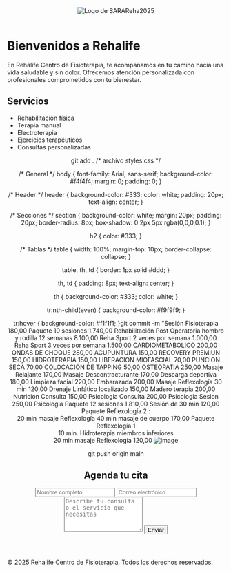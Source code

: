 <!DOCTYPE html>
<html lang="es">
<head>
    <meta charset="UTF-8">
    <meta name="viewport" content="width=device-width, initial-scale=1.0">
    <title>SARAReha2025</title>
    <link rel="stylesheet" href="css/styles.css"> <!-- Si tienes un archivo de estilo CSS -->
</head>
<body>
    <header>
        <img src="Descarga/rehalife_logo.png" alt="Logo de SARAReha2025" class="logo">
    </header>    <h1>Bienvenidos a Rehalife</h1>
    <p>En Rehalife Centro de Fisioterapia, te acompañamos en tu camino hacia una vida saludable y sin dolor. Ofrecemos atención personalizada con profesionales comprometidos con tu bienestar.</p>
  </section>  <section id="servicios">
    <h2>Servicios</h2>
    <ul>
      <li>Rehabilitación física</li>
      <li>Terapia manual</li>
      <li>Electroterapia</li>
      <li>Ejercicios terapéuticos</li>
      <li>Consultas personalizadas</li>
    </ul>
  </section>  <section id="contacto">
    <!DOCTYPE html>
<html lang="es">
<head>
    <meta charset="UTF-8">
    <meta name="viewport" content="width=device-width, initial-scale=1.0">
<!DOCTYPE html>
<html lang="es">
<head>
    <meta charset="UTF-8">
    <meta name="viewport" content="width=device-width, initial-scale=1.0">
    <title>Lista de Precios - Rehalife Bolivia</title>
    <link rel="stylesheet" href="css/styles.css"> <!-- Archivo CSS para estilos -->
</head>
<body>
    <header>
       git add .
        /* archivo styles.css */

/* General */
body {
    font-family: Arial, sans-serif;
    background-color: #f4f4f4;
    margin: 0;
    padding: 0;
}

/* Header */
header {
    background-color: #333;
    color: white;
    padding: 20px;
    text-align: center;
}

/* Secciones */
section {
    background-color: white;
    margin: 20px;
    padding: 20px;
    border-radius: 8px;
    box-shadow: 0 2px 5px rgba(0,0,0,0.1);
}

h2 {
    color: #333;
}

/* Tablas */
table {
    width: 100%;
    margin-top: 10px;
    border-collapse: collapse;
}

table, th, td {
    border: 1px solid #ddd;
}

th, td {
    padding: 8px;
    text-align: center;
}

th {
    background-color: #333;
    color: white;
}

tr:nth-child(even) {
    background-color: #f9f9f9;
}

tr:hover {
    background-color: #f1f1f1;
}git commit -m "Sesión 	 Fisioterapia 180,00 
Paquete 10 sesiones 	 1.740,00 
Rehabilitación Post Operatoria hombro y rodilla 12 semanas	 8.100,00 
Reha Sport 2 veces por semana	 1.000,00 
Reha Sport 3 veces por semana	 1.500,00 
CARDIOMETABOLICO	 200,00 
ONDAS DE CHOQUE	 280,00 
ACUPUNTURA	 150,00 
RECOVERY PREMIUN	 150,00 
HIDROTERAPIA	 150,00 
LIBERACION MIOFASCIAL	 70,00 
PUNCION SECA	 70,00 
COLOCACIÓN DE TAPPING	 50,00 
OSTEOPATIA	 250,00 
Masaje Relajante	 170,00 
Masaje Descontracturante	 170,00 
Descarga deportiva	 180,00 
Limpieza facial	 220,00 
Embarazada	 200,00 
Masaje Reflexología 30 min  	 120,00 
Drenaje Linfático localizado 	 150,00 
Madero terapia 	 200,00 
Nutricion Consulta 	 150,00 
Psicologia Consulta	 200,00 
Psicologia Sesion	 250,00 
Psicologia Paquete 12 sesiones  1.810,00 
Sesión de 30 min	 120,00 
Paquete Reflexología 2 :                                                 
20 min masaje Reflexología 40 min masaje de cuerpo  170,00 
Paquete Reflexología 1                                                      
 10 min. Hidroterapia miembros inferiores                       
20 min masaje Reflexología	 120,00
![image](https://github.com/user-attachments/assets/742cb454-5357-463b-afe6-d80bbb8bfeb1)

git push origin main
    <h2>Agenda tu cita</h2>
    <form action="mailto:riverosarita32@gmail.com" method="post" enctype="text/plain">
      <input type="text" name="nombre" placeholder="Nombre completo" required>
      <input type="email" name="email" placeholder="Correo electrónico" required>
      <textarea name="mensaje" rows="5" placeholder="Describe tu consulta o el servicio que necesitas" required></textarea>
      <button type="submit">Enviar</button>
    </form>
  </section>  <footer>
    <p>&copy; 2025 Rehalife Centro de Fisioterapia. Todos los derechos reservados.</p>
  </footer>
</body>
</html>
